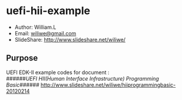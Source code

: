 uefi-hii-example
================

* Author: William.L  
* Email: <wiliwe@gmail.com>  
* SlideShare: <http://www.slideshare.net/wiliwe/>  

Purpose
-------
UEFI EDK-II example codes for document :  
######_UEFI HII(Human Interface Infrastructure) Programming Basic_######
<http://www.slideshare.net/wiliwe/hiiprogrammingbasic-20120214>  
